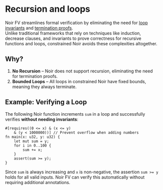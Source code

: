 # Recursion and loops

Noir FV streamlines formal verification by eliminating the need for [loop invariants](https://viperproject.github.io/prusti-dev/user-guide/tour/loop_invariants.html) and [termination proofs](https://verus-lang.github.io/verus/guide/recursion.html).  
Unlike traditional frameworks that rely on techniques like induction, decrease clauses, and invariants to prove correctness for recursive functions and loops, constrained Noir avoids these complexities altogether.

## Why?

   1. **No Recursion** – Noir does not support recursion, eliminating the need for termination proofs.
   2. **Bounded Loops** – All loops in constrained Noir have fixed bounds, meaning they always terminate.

## Example: Verifying a Loop

The following Noir function increments `sum` in a loop and successfully verifies **without needing invariants**:
```rust,ignore
#[requires((0 <= x) & (x <= y) 
    & (y < 1000000))] // Prevent overflow when adding numbers
fn main(x: u32, y: u32) {
    let mut sum = y;
    for i in 0..100 {
        sum += x;
    }
    assert(sum >= y);
}
```
Since `sum` is always increasing and `x` is non-negative, the assertion `sum >= y` holds for all valid inputs. Noir FV can verify this automatically without requiring additional annotations.
